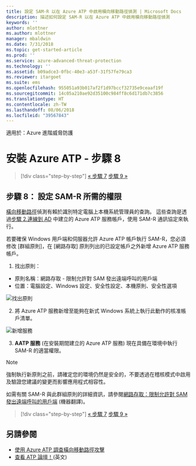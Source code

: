 ```yaml
---
title: 設定 SAM-R 以在 Azure ATP 中啟用橫向移動路徑偵測 | Microsoft Docs
description: 描述如何設定 SAM-R 以在 Azure ATP 中啟用橫向移動路徑偵測
keywords: ''
author: mlottner
ms.author: mlottner
manager: mbaldwin
ms.date: 7/31/2018
ms.topic: get-started-article
ms.prod: ''
ms.service: azure-advanced-threat-protection
ms.technology: ''
ms.assetid: b09adce3-0fbc-40e3-a53f-31f57fe79ca3
ms.reviewer: itargoet
ms.suite: ems
ms.openlocfilehash: 955051a93b017af2f1d97bccf32735e9ceaaf19f
ms.sourcegitcommit: 14c05a210ae92d35100c984ff8c6d171db7c3856
ms.translationtype: HT
ms.contentlocale: zh-TW
ms.lasthandoff: 08/06/2018
ms.locfileid: "39567843"
---
```

適用於：Azure 進階威脅防護

# <a name="install-azure-atp---step-8"></a>安裝 Azure ATP - 步驟 8

>[!div class="step-by-step"]
[« 步驟 7](install-atp-step7.md)
[步驟 9 »](atp-multi-forest.md)

## <a name="step-8-configure-sam-r-required-permissions"></a>步驟 8： 設定 SAM-R 所需的權限

[橫向移動路徑](use-case-lateral-movement-path.md)偵測有賴於識別特定電腦上本機系統管理員的查詢。 這些查詢是透過[步驟 2.連線到 AD](install-atp-step2.md) 中建立的 Azure ATP 服務帳戶，使用 SAM-R 通訊協定來執行。
 
若要確保 Windows 用戶端和伺服器允許 Azure ATP 帳戶執行 SAM-R，您必須修改 [群組原則]，在 [網路存取] 原則列出的已設定帳戶之外新增 Azure ATP 服務帳戶。

1. 找出原則：

 - 原則名稱：網路存取 - 限制允許對 SAM 發出遠端呼叫的用戶端
 - 位置：電腦設定、Windows 設定、安全性設定、本機原則、安全性選項
  
  ![找出原則](./media/samr-policy-location.png)

2. 將 Azure ATP 服務新增至能夠在新式 Windows 系統上執行此動作的核准帳戶清單。
 
  ![新增服務](./media/samr-add-service.png)

3. **AATP 服務** (在安裝期間建立的 Azure ATP 服務) 現在具備在環境中執行 SAM-R 的適當權限。

> [!NOTE]
> 強制執行新原則之前，請確定您的環境仍然是安全的，不要透過在稽核模式中啟用及驗證您建議的變更而影響應用程式相容性。

如需有關 SAM-R 與此群組原則的詳細資訊，請參閱[網路存取：限制允許對 SAM 發出遠端呼叫的用戶端](https://docs.microsoft.com/windows/security/threat-protection/security-policy-settings/network-access-restrict-clients-allowed-to-make-remote-sam-calls) \(機器翻譯\)。


>[!div class="step-by-step"]
[« 步驟 7](install-atp-step7.md)
[步驟 9 »](atp-multi-forest.md)



## <a name="see-also"></a>另請參閱
- [使用 Azure ATP 調查橫向移動路徑攻擊](use-case-lateral-movement-path.md)
- [查看 ATP 論壇！](https://aka.ms/azureatpcommunity)\(英文\)